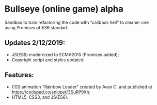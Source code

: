 # Bullseye (online game) alpha

Sandbox to train refactoring the code with "callback hell" to cleaner one using Promises of ES6 standart.

## Updates 2/12/2019:
- JS(ES5) modernized to ECMA2015 (Promises added);
- Copyright script and styles updated.

## Features:
- CSS animation "Rainbow Loader" created by Avan C. and published at https://codepad.co/snippet/3SuRP9Xh;
- HTML5, CSS3, and JS(ES6).
